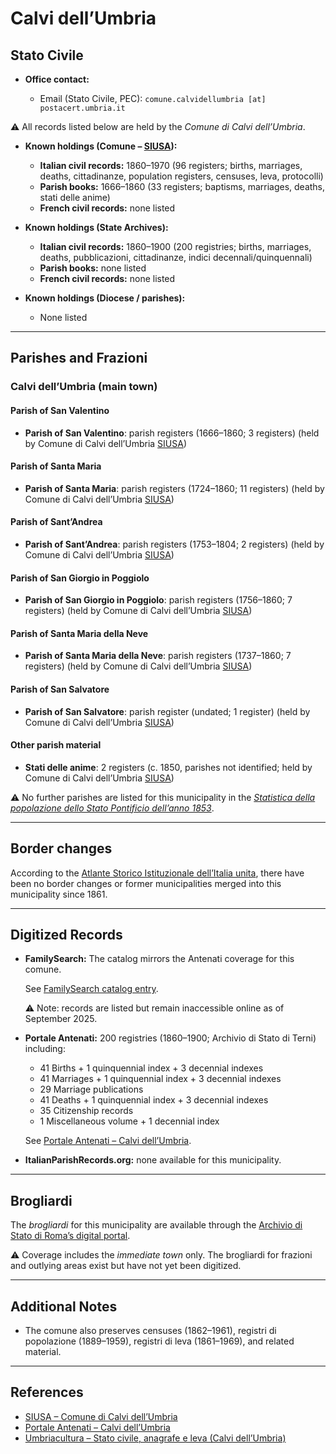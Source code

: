 # Calvi dell’Umbria

## Stato Civile

* **Office contact:**

  * Email (Stato Civile, PEC): `comune.calvidellumbria [at] postacert.umbria.it`

⚠️ All records listed below are held by the *Comune di Calvi dell’Umbria*.

* **Known holdings (Comune – [SIUSA](https://siusa-archivi.cultura.gov.it/cgi-bin/siusa/pagina.pl?TipoPag=comparc&Chiave=306933)):**

  * **Italian civil records:** 1860–1970 (96 registers; births, marriages, deaths, cittadinanze, population registers, censuses, leva, protocolli)
  * **Parish books:** 1666–1860 (33 registers; baptisms, marriages, deaths, stati delle anime)
  * **French civil records:** none listed

* **Known holdings (State Archives):**

  * **Italian civil records:** 1860–1900 (200 registries; births, marriages, deaths, pubblicazioni, cittadinanze, indici decennali/quinquennali)
  * **Parish books:** none listed
  * **French civil records:** none listed

* **Known holdings (Diocese / parishes):**

  * None listed

---

## Parishes and Frazioni

### Calvi dell’Umbria (main town)

#### Parish of San Valentino

* **Parish of San Valentino**: parish registers (1666–1860; 3 registers) (held by Comune di Calvi dell’Umbria [SIUSA](https://siusa-archivi.cultura.gov.it/cgi-bin/siusa/pagina.pl?TipoPag=comparc&Chiave=306933))

#### Parish of Santa Maria

* **Parish of Santa Maria**: parish registers (1724–1860; 11 registers) (held by Comune di Calvi dell’Umbria [SIUSA](https://siusa-archivi.cultura.gov.it/cgi-bin/siusa/pagina.pl?TipoPag=comparc&Chiave=306933))

#### Parish of Sant’Andrea

* **Parish of Sant’Andrea**: parish registers (1753–1804; 2 registers) (held by Comune di Calvi dell’Umbria [SIUSA](https://siusa-archivi.cultura.gov.it/cgi-bin/siusa/pagina.pl?TipoPag=comparc&Chiave=306933))

#### Parish of San Giorgio in Poggiolo

* **Parish of San Giorgio in Poggiolo**: parish registers (1756–1860; 7 registers) (held by Comune di Calvi dell’Umbria [SIUSA](https://siusa-archivi.cultura.gov.it/cgi-bin/siusa/pagina.pl?TipoPag=comparc&Chiave=306933))

#### Parish of Santa Maria della Neve

* **Parish of Santa Maria della Neve**: parish registers (1737–1860; 7 registers) (held by Comune di Calvi dell’Umbria [SIUSA](https://siusa-archivi.cultura.gov.it/cgi-bin/siusa/pagina.pl?TipoPag=comparc&Chiave=306933))

#### Parish of San Salvatore

* **Parish of San Salvatore**: parish register (undated; 1 register) (held by Comune di Calvi dell’Umbria [SIUSA](https://siusa-archivi.cultura.gov.it/cgi-bin/siusa/pagina.pl?TipoPag=comparc&Chiave=306933))

#### Other parish material

* **Stati delle anime**: 2 registers (c. 1850, parishes not identified; held by Comune di Calvi dell’Umbria [SIUSA](https://siusa-archivi.cultura.gov.it/cgi-bin/siusa/pagina.pl?TipoPag=comparc&Chiave=306933))

⚠️ No further parishes are listed for this municipality in the *[Statistica della popolazione dello Stato Pontificio dell’anno 1853](https://www.google.it/books/edition/Statistics_della_popolazione_dello_Stato/v6dCAQAAMAAJ)*.

---

## Border changes

According to the [Atlante Storico Istituzionale dell’Italia unita](http://dati.san.beniculturali.it/asi/local/), there have been no border changes or former municipalities merged into this municipality since 1861.

---

## Digitized Records

* **FamilySearch:** The catalog mirrors the Antenati coverage for this comune.

  See [FamilySearch catalog entry](https://www.familysearch.org/en/search/catalog/778933).

  ⚠️ Note: records are listed but remain inaccessible online as of September 2025.

* **Portale Antenati:**
  200 registries (1860–1900; Archivio di Stato di Terni) including:

  * 41 Births + 1 quinquennial index + 3 decennial indexes
  * 41 Marriages + 1 quinquennial index + 3 decennial indexes
  * 29 Marriage publications
  * 41 Deaths + 1 quinquennial index + 3 decennial indexes
  * 35 Citizenship records
  * 1 Miscellaneous volume + 1 decennial index

  See [Portale Antenati – Calvi dell’Umbria](https://antenati.cultura.gov.it/search-registry/?localita=calvi&s_facet_query=localita_ss%3A%22Calvi%20dell%27Umbria%22).

* **ItalianParishRecords.org:** none available for this municipality.

---

## Brogliardi

The *brogliardi* for this municipality are available through the [Archivio di Stato di Roma’s digital portal](https://imagoarchiviodistatoroma.cultura.gov.it/Gregoriano/s_brogliardi.php?Provincia=Rieti&Denominazione=Calvi).

⚠️ Coverage includes the *immediate town* only. The brogliardi for frazioni and outlying areas exist but have not yet been digitized.

---

## Additional Notes

* The comune also preserves censuses (1862–1961), registri di popolazione (1889–1959), registri di leva (1861–1969), and related material. 

---

## References

* [SIUSA – Comune di Calvi dell’Umbria](https://siusa-archivi.cultura.gov.it/cgi-bin/siusa/pagina.pl?TipoPag=comparc&Chiave=306933)
* [Portale Antenati – Calvi dell’Umbria](https://antenati.cultura.gov.it/search-registry/?localita=calvi&s_facet_query=localita_ss%3A%22Calvi%20dell%27Umbria%22)
* [Umbriacultura – Stato civile, anagrafe e leva (Calvi dell’Umbria)](https://www.umbriacultura.it/SebinaOpac/resource/stato-civile-anagrafe-e-leva/SAM9026381?locale=eng&tabDoc=tabcontiene)
